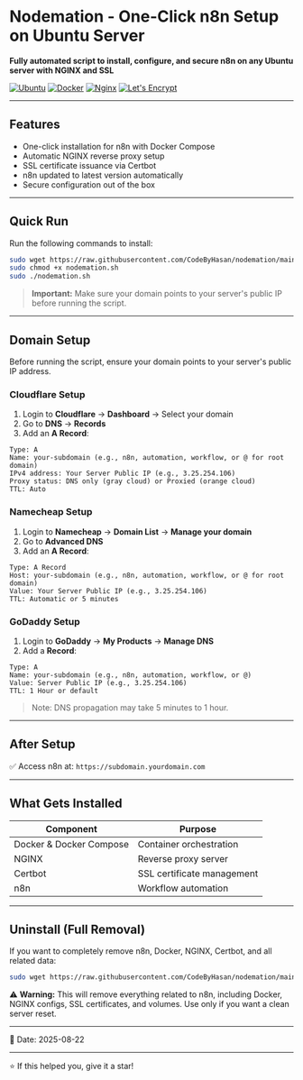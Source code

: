 # Nodemation - One-Click n8n Setup on Ubuntu Server

**Fully automated script to install, configure, and secure n8n on any Ubuntu server with NGINX and SSL**

[![Ubuntu](https://img.shields.io/badge/Ubuntu-E95420?style=for-the-badge&logo=ubuntu&logoColor=white)](https://ubuntu.com/)
[![Docker](https://img.shields.io/badge/Docker-2496ED?style=for-the-badge&logo=docker&logoColor=white)](https://docker.com/)
[![Nginx](https://img.shields.io/badge/Nginx-009639?style=for-the-badge&logo=nginx&logoColor=white)](https://nginx.org/)
[![Let's Encrypt](https://img.shields.io/badge/Let's%20Encrypt-003A70?style=for-the-badge&logo=letsencrypt&logoColor=white)](https://letsencrypt.org/)

---

## Features

- One-click installation for n8n with Docker Compose  
- Automatic NGINX reverse proxy setup  
- SSL certificate issuance via Certbot  
- n8n updated to latest version automatically  
- Secure configuration out of the box  

---

## Quick Run

Run the following commands to install:

```bash
sudo wget https://raw.githubusercontent.com/CodeByHasan/nodemation/main/nodemation.sh -O nodemation.sh
sudo chmod +x nodemation.sh
sudo ./nodemation.sh
````

> **Important:** Make sure your domain points to your server's public IP before running the script.

---

## Domain Setup

Before running the script, ensure your domain points to your server's public IP address.

### Cloudflare Setup

1. Login to **Cloudflare** → **Dashboard** → Select your domain
2. Go to **DNS** → **Records**
3. Add an **A Record**:

```
Type: A
Name: your-subdomain (e.g., n8n, automation, workflow, or @ for root domain)
IPv4 address: Your Server Public IP (e.g., 3.25.254.106)
Proxy status: DNS only (gray cloud) or Proxied (orange cloud)
TTL: Auto
```

### Namecheap Setup

1. Login to **Namecheap** → **Domain List** → **Manage your domain**
2. Go to **Advanced DNS**
3. Add an **A Record**:

```
Type: A Record
Host: your-subdomain (e.g., n8n, automation, workflow, or @ for root domain)
Value: Your Server Public IP (e.g., 3.25.254.106)
TTL: Automatic or 5 minutes
```

### GoDaddy Setup

1. Login to **GoDaddy** → **My Products** → **Manage DNS**
2. Add a **Record**:

```
Type: A
Name: your-subdomain (e.g., n8n, automation, workflow, or @)
Value: Server Public IP (e.g., 3.25.254.106)
TTL: 1 Hour or default
```

> Note: DNS propagation may take 5 minutes to 1 hour.

---

## After Setup

✅ Access n8n at:
`https://subdomain.yourdomain.com`

---

## What Gets Installed

| Component               | Purpose                    |
| ----------------------- | -------------------------- |
| Docker & Docker Compose | Container orchestration    |
| NGINX                   | Reverse proxy server       |
| Certbot                 | SSL certificate management |
| n8n                     | Workflow automation        |

---

## Uninstall (Full Removal)

If you want to completely remove n8n, Docker, NGINX, Certbot, and all related data:

```bash
sudo wget https://raw.githubusercontent.com/CodeByHasan/nodemation/main/denodemation.sh -O denodemation.sh && chmod +x denodemation.sh && ./denodemation.sh
```

⚠️ **Warning:** This will remove everything related to n8n, including Docker, NGINX configs, SSL certificates, and volumes. Use only if you want a clean server reset.

---

📅 Date: 2025-08-22

---

⭐ If this helped you, give it a star!
